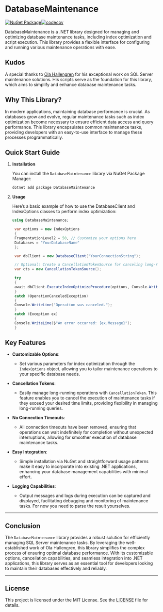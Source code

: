 # DatabaseMaintenance

[![NuGet Package](https://img.shields.io/nuget/v/DatabaseMaintenance.svg)](https://www.nuget.org/packages/DatabaseMaintenance)[![codecov](https://codecov.io/github/nicolaj-hartmann/DatabaseMaintenance/graph/badge.svg?token=G468V9HDZW)](https://codecov.io/github/nicolaj-hartmann/DatabaseMaintenance)

DatabaseMaintenance is a .NET library designed for managing and optimizing database maintenance tasks, including index optimization and script execution. This library provides a flexible interface for configuring and running various maintenance operations with ease.

## Kudos

A special thanks to [Ola Hallengren](https://ola.hallengren.com) for his exceptional work on SQL Server maintenance solutions. His scripts serve as the foundation for this library, which aims to simplify and enhance database maintenance tasks.

## Why This Library?

In modern applications, maintaining database performance is crucial. As databases grow and evolve, regular maintenance tasks such as index optimization become necessary to ensure efficient data access and query performance. This library encapsulates common maintenance tasks, providing developers with an easy-to-use interface to manage these processes programmatically.

## Quick Start Guide

1. **Installation**

   You can install the `DatabaseMaintenance` library via NuGet Package Manager:

   ```bash
   dotnet add package DatabaseMaintenance
   ```

2. **Usage**

   Here’s a basic example of how to use the DatabaseClient and IndexOptions classes to perform index optimization:

   ```csharp
   using DatabaseMaintenance;

    var options = new IndexOptions
    {
    FragmentationLevel2 = 50, // Customize your options here
    Databases = "YourDatabaseName"
    };

    var dbClient = new DatabaseClient("YourConnectionString");

    // Optional: Create a CancellationTokenSource for canceling long-running tasks
    var cts = new CancellationTokenSource();

    try
    {
    await dbClient.ExecuteIndexOptimizeProcedure(options, Console.WriteLine, cts.Token);
    }
    catch (OperationCanceledException)
    {
    Console.WriteLine("Operation was canceled.");
    }
    catch (Exception ex)
    {
    Console.WriteLine($"An error occurred: {ex.Message}");
    }
   ```

## Key Features

- **Customizable Options**:

  - Set various parameters for index optimization through the `IndexOptions` object, allowing you to tailor maintenance operations to your specific database needs.

- **Cancellation Tokens**:

  - Easily manage long-running operations with `CancellationToken`. This feature enables you to cancel the execution of maintenance tasks if they exceed your desired time limits, providing flexibility in managing long-running queries.

- **No Connection Timeouts**:

  - All connection timeouts have been removed, ensuring that operations can wait indefinitely for completion without unexpected interruptions, allowing for smoother execution of database maintenance tasks.

- **Easy Integration**:

  - Simple installation via NuGet and straightforward usage patterns make it easy to incorporate into existing .NET applications, enhancing your database management capabilities with minimal effort.

- **Logging Capabilities**:
  - Output messages and logs during execution can be captured and displayed, facilitating debugging and monitoring of maintenance tasks. For now you need to parse the result yourselves.

---

## Conclusion

The `DatabaseMaintenance` library provides a robust solution for efficiently managing SQL Server maintenance tasks. By leveraging the well-established work of Ola Hallengren, this library simplifies the complex process of ensuring optimal database performance. With its customizable options, cancellation capabilities, and seamless integration into .NET applications, this library serves as an essential tool for developers looking to maintain their databases effectively and reliably.

---

## License

This project is licensed under the MIT License. See the [LICENSE](LICENSE) file for details.
